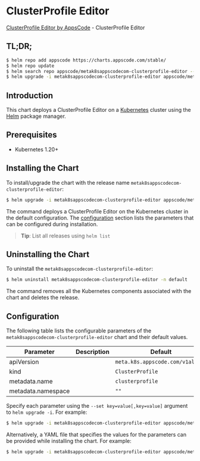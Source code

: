 # ClusterProfile Editor

[ClusterProfile Editor by AppsCode](https://appscode.com) - ClusterProfile Editor

## TL;DR;

```bash
$ helm repo add appscode https://charts.appscode.com/stable/
$ helm repo update
$ helm search repo appscode/metak8sappscodecom-clusterprofile-editor --version=v0.20.0
$ helm upgrade -i metak8sappscodecom-clusterprofile-editor appscode/metak8sappscodecom-clusterprofile-editor -n default --create-namespace --version=v0.20.0
```

## Introduction

This chart deploys a ClusterProfile Editor on a [Kubernetes](http://kubernetes.io) cluster using the [Helm](https://helm.sh) package manager.

## Prerequisites

- Kubernetes 1.20+

## Installing the Chart

To install/upgrade the chart with the release name `metak8sappscodecom-clusterprofile-editor`:

```bash
$ helm upgrade -i metak8sappscodecom-clusterprofile-editor appscode/metak8sappscodecom-clusterprofile-editor -n default --create-namespace --version=v0.20.0
```

The command deploys a ClusterProfile Editor on the Kubernetes cluster in the default configuration. The [configuration](#configuration) section lists the parameters that can be configured during installation.

> **Tip**: List all releases using `helm list`

## Uninstalling the Chart

To uninstall the `metak8sappscodecom-clusterprofile-editor`:

```bash
$ helm uninstall metak8sappscodecom-clusterprofile-editor -n default
```

The command removes all the Kubernetes components associated with the chart and deletes the release.

## Configuration

The following table lists the configurable parameters of the `metak8sappscodecom-clusterprofile-editor` chart and their default values.

|     Parameter      | Description |                   Default                   |
|--------------------|-------------|---------------------------------------------|
| apiVersion         |             | <code>meta.k8s.appscode.com/v1alpha1</code> |
| kind               |             | <code>ClusterProfile</code>                 |
| metadata.name      |             | <code>clusterprofile</code>                 |
| metadata.namespace |             | <code>""</code>                             |


Specify each parameter using the `--set key=value[,key=value]` argument to `helm upgrade -i`. For example:

```bash
$ helm upgrade -i metak8sappscodecom-clusterprofile-editor appscode/metak8sappscodecom-clusterprofile-editor -n default --create-namespace --version=v0.20.0 --set apiVersion=meta.k8s.appscode.com/v1alpha1
```

Alternatively, a YAML file that specifies the values for the parameters can be provided while
installing the chart. For example:

```bash
$ helm upgrade -i metak8sappscodecom-clusterprofile-editor appscode/metak8sappscodecom-clusterprofile-editor -n default --create-namespace --version=v0.20.0 --values values.yaml
```
